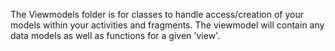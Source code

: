 The Viewmodels folder is for classes to handle access/creation of your models within your activities and fragments.
The viewmodel will contain any data models as well as functions for a given 'view'.